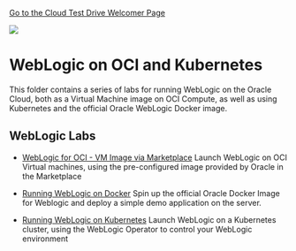 [Go to the Cloud Test Drive Welcomer Page](../../readme.md)

![](../../common/images/customer.logo2.png)

# WebLogic on OCI and Kubernetes

This folder contains a series of labs for running WebLogic on the Oracle Cloud, both as a Virtual Machine image on OCI Compute, as well as using Kubernetes and the official Oracle WebLogic Docker image.



## WebLogic Labs

+ [WebLogic for OCI - VM Image via Marketplace](https://oracle.github.io/cloudtestdrive/AppDev/wls/index.html?lab=weblogic-for-oci-as-vm)
  Launch WebLogic on OCI Virtual machines, using the pre-configured image provided by Oracle in the Marketplace

+ [Running WebLogic on Docker](https://oracle.github.io/cloudtestdrive/AppDev/wls/index.html?lab=weblogic-on-docker)
  Spin up the official Oracle Docker Image for Weblogic and deploy a simple demo application on the server.

+ [Running WebLogic on Kubernetes](https://oracle.github.io/cloudtestdrive/AppDev/wls/index.html?lab=weblogic-on-kubernetes)
  Launch WebLogic on a Kubernetes cluster, using the WebLogic Operator to control your WebLogic environment

  